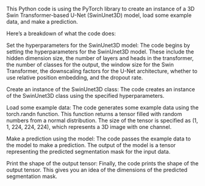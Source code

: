 This Python code is using the PyTorch library to create an instance of a 3D Swin Transformer-based U-Net (SwinUnet3D) model, load some example data, and make a prediction.

Here’s a breakdown of what the code does:

Set the hyperparameters for the SwinUnet3D model: The code begins by setting the hyperparameters for the SwinUnet3D model. These include the hidden dimension size, the number of layers and heads in the transformer, the number of classes for the output, the window size for the Swin Transformer, the downscaling factors for the U-Net architecture, whether to use relative position embedding, and the dropout rate.

Create an instance of the SwinUnet3D class: The code creates an instance of the SwinUnet3D class using the specified hyperparameters.

Load some example data: The code generates some example data using the torch.randn function. This function returns a tensor filled with random numbers from a normal distribution. The size of the tensor is specified as (1, 1, 224, 224, 224), which represents a 3D image with one channel.

Make a prediction using the model: The code passes the example data to the model to make a prediction. The output of the model is a tensor representing the predicted segmentation mask for the input data.

Print the shape of the output tensor: Finally, the code prints the shape of the output tensor. This gives you an idea of the dimensions of the predicted segmentation mask.
